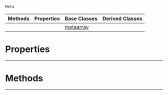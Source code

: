  `Meta`

|Methods|Properties|Base Classes|Derived Classes|
|---|---|---|---|
| | |[metaarray](https://github.com/PlasmaEngine/PlasmaDocs/tree/master/docs/C%2B%2B/code_reference/class_reference/metaarray.markdown)| |


 #  Properties


---  
 #  Methods


---  
 

 
